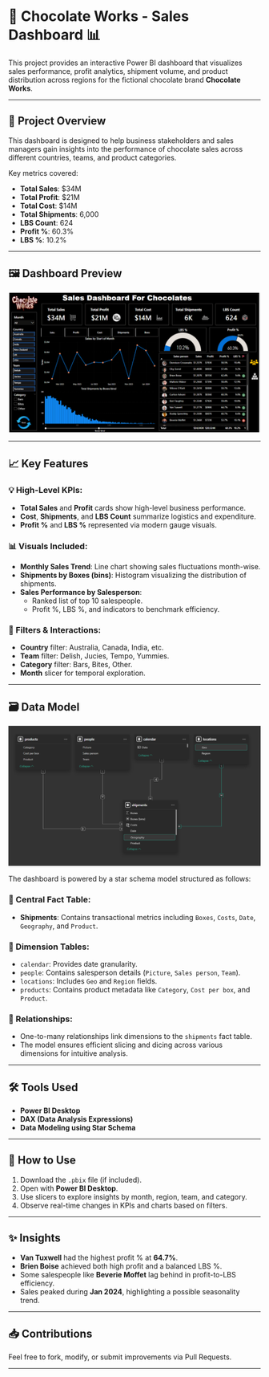 # 🍫 Chocolate Works - Sales Dashboard 📊

This project provides an interactive Power BI dashboard that visualizes sales performance, profit analytics, shipment volume, and product distribution across regions for the fictional chocolate brand **Chocolate Works**.

---

## 📌 Project Overview

This dashboard is designed to help business stakeholders and sales managers gain insights into the performance of chocolate sales across different countries, teams, and product categories.

Key metrics covered:
- **Total Sales**: $34M
- **Total Profit**: $21M
- **Total Cost**: $14M
- **Total Shipments**: 6,000
- **LBS Count**: 624
- **Profit %**: 60.3%
- **LBS %**: 10.2%

---

## 🖼️ Dashboard Preview


![Sales Dashboard for Chocolates](https://github.com/Evans-01/Chocolate-sales-analysis/blob/da046daa5ef33e0e168c3c0ed78063276d605390/Chocolate%20Dashboard.png)

---

## 📈 Key Features

### 💡 High-Level KPIs:
- **Total Sales** and **Profit** cards show high-level business performance.
- **Cost**, **Shipments**, and **LBS Count** summarize logistics and expenditure.
- **Profit %** and **LBS %** represented via modern gauge visuals.

### 📊 Visuals Included:
- **Monthly Sales Trend**: Line chart showing sales fluctuations month-wise.
- **Shipments by Boxes (bins)**: Histogram visualizing the distribution of shipments.
- **Sales Performance by Salesperson**:
  - Ranked list of top 10 salespeople.
  - Profit %, LBS %, and indicators to benchmark efficiency.

### 🧭 Filters & Interactions:
- **Country** filter: Australia, Canada, India, etc.
- **Team** filter: Delish, Jucies, Tempo, Yummies.
- **Category** filter: Bars, Bites, Other.
- **Month** slicer for temporal exploration.

---

## 🗃️ Data Model


![Data Model Diagram](https://github.com/Evans-01/Chocolate-sales-analysis/blob/da046daa5ef33e0e168c3c0ed78063276d605390/Data%20Modeling.png)

The dashboard is powered by a star schema model structured as follows:

### 🎯 Central Fact Table:
- **Shipments**: Contains transactional metrics including `Boxes`, `Costs`, `Date`, `Geography`, and `Product`.

### 🧩 Dimension Tables:
- `calendar`: Provides date granularity.
- `people`: Contains salesperson details (`Picture`, `Sales person`, `Team`).
- `locations`: Includes `Geo` and `Region` fields.
- `products`: Contains product metadata like `Category`, `Cost per box`, and `Product`.

### 🔗 Relationships:
- One-to-many relationships link dimensions to the `shipments` fact table.
- The model ensures efficient slicing and dicing across various dimensions for intuitive analysis.

---

## 🛠️ Tools Used

- **Power BI Desktop**
- **DAX (Data Analysis Expressions)**
- **Data Modeling using Star Schema**

---

## 📌 How to Use

1. Download the `.pbix` file (if included).
2. Open with **Power BI Desktop**.
3. Use slicers to explore insights by month, region, team, and category.
4. Observe real-time changes in KPIs and charts based on filters.

---

## ✨ Insights

- **Van Tuxwell** had the highest profit % at **64.7%**.
- **Brien Boise** achieved both high profit and a balanced LBS %.
- Some salespeople like **Beverie Moffet** lag behind in profit-to-LBS efficiency.
- Sales peaked during **Jan 2024**, highlighting a possible seasonality trend.

---

## 📥 Contributions

Feel free to fork, modify, or submit improvements via Pull Requests.

---


